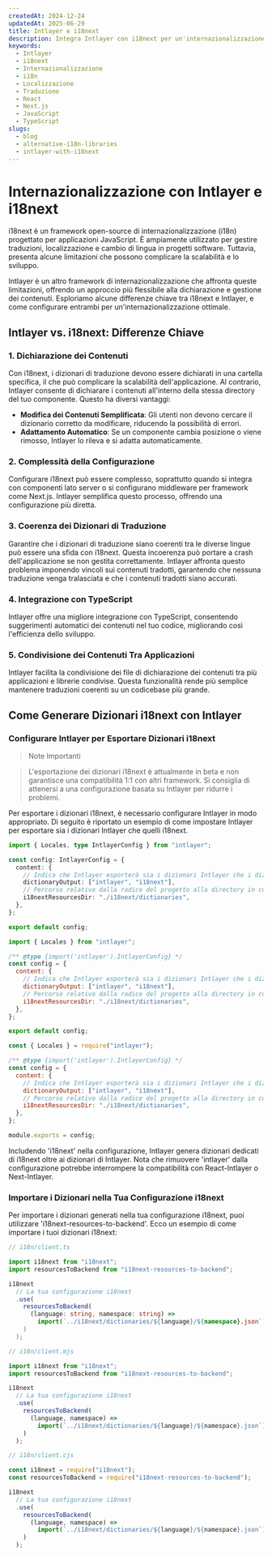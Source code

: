```yaml
---
createdAt: 2024-12-24
updatedAt: 2025-06-29
title: Intlayer e i18next
description: Integra Intlayer con i18next per un'internazionalizzazione ottimale. Confronta i due framework e impara come configurarli insieme.
keywords:
  - Intlayer
  - i18next
  - Internazionalizzazione
  - i18n
  - Localizzazione
  - Traduzione
  - React
  - Next.js
  - JavaScript
  - TypeScript
slugs:
  - blog
  - alternative-i18n-libraries
  - intlayer-with-i18next
---
```


# Internazionalizzazione con Intlayer e i18next

i18next è un framework open-source di internazionalizzazione (i18n) progettato per applicazioni JavaScript. È ampiamente utilizzato per gestire traduzioni, localizzazione e cambio di lingua in progetti software. Tuttavia, presenta alcune limitazioni che possono complicare la scalabilità e lo sviluppo.

Intlayer è un altro framework di internazionalizzazione che affronta queste limitazioni, offrendo un approccio più flessibile alla dichiarazione e gestione dei contenuti. Esploriamo alcune differenze chiave tra i18next e Intlayer, e come configurare entrambi per un'internazionalizzazione ottimale.

## Intlayer vs. i18next: Differenze Chiave

### 1. Dichiarazione dei Contenuti

Con i18next, i dizionari di traduzione devono essere dichiarati in una cartella specifica, il che può complicare la scalabilità dell'applicazione. Al contrario, Intlayer consente di dichiarare i contenuti all'interno della stessa directory del tuo componente. Questo ha diversi vantaggi:

- **Modifica dei Contenuti Semplificata**: Gli utenti non devono cercare il dizionario corretto da modificare, riducendo la possibilità di errori.
- **Adattamento Automatico**: Se un componente cambia posizione o viene rimosso, Intlayer lo rileva e si adatta automaticamente.

### 2. Complessità della Configurazione

Configurare i18next può essere complesso, soprattutto quando si integra con componenti lato server o si configurano middleware per framework come Next.js. Intlayer semplifica questo processo, offrendo una configurazione più diretta.

### 3. Coerenza dei Dizionari di Traduzione

Garantire che i dizionari di traduzione siano coerenti tra le diverse lingue può essere una sfida con i18next. Questa incoerenza può portare a crash dell'applicazione se non gestita correttamente. Intlayer affronta questo problema imponendo vincoli sui contenuti tradotti, garantendo che nessuna traduzione venga tralasciata e che i contenuti tradotti siano accurati.

### 4. Integrazione con TypeScript

Intlayer offre una migliore integrazione con TypeScript, consentendo suggerimenti automatici dei contenuti nel tuo codice, migliorando così l'efficienza dello sviluppo.

### 5. Condivisione dei Contenuti Tra Applicazioni

Intlayer facilita la condivisione dei file di dichiarazione dei contenuti tra più applicazioni e librerie condivise. Questa funzionalità rende più semplice mantenere traduzioni coerenti su un codicebase più grande.

## Come Generare Dizionari i18next con Intlayer

### Configurare Intlayer per Esportare Dizionari i18next

> Note Importanti

> L'esportazione dei dizionari i18next è attualmente in beta e non garantisce una compatibilità 1:1 con altri framework. Si consiglia di attenersi a una configurazione basata su Intlayer per ridurre i problemi.

Per esportare i dizionari i18next, è necessario configurare Intlayer in modo appropriato. Di seguito è riportato un esempio di come impostare Intlayer per esportare sia i dizionari Intlayer che quelli i18next.

```typescript fileName="intlayer.config.ts" codeFormat="typescript"
import { Locales, type IntlayerConfig } from "intlayer";

const config: IntlayerConfig = {
  content: {
    // Indica che Intlayer esporterà sia i dizionari Intlayer che i dizionari i18next
    dictionaryOutput: ["intlayer", "i18next"],
    // Percorso relativo dalla radice del progetto alla directory in cui i dizionari i18n saranno esportati
    i18nextResourcesDir: "./i18next/dictionaries",
  },
};

export default config;
```

```javascript fileName="intlayer.config.mjs" codeFormat="esm"
import { Locales } from "intlayer";

/** @type {import('intlayer').IntlayerConfig} */
const config = {
  content: {
    // Indica che Intlayer esporterà sia i dizionari Intlayer che i dizionari i18next
    dictionaryOutput: ["intlayer", "i18next"],
    // Percorso relativo dalla radice del progetto alla directory in cui i dizionari i18n saranno esportati
    i18nextResourcesDir: "./i18next/dictionaries",
  },
};

export default config;
```

```javascript fileName="intlayer.config.cjs" codeFormat="commonjs"
const { Locales } = require("intlayer");

/** @type {import('intlayer').IntlayerConfig} */
const config = {
  content: {
    // Indica che Intlayer esporterà sia i dizionari Intlayer che i dizionari i18next
    dictionaryOutput: ["intlayer", "i18next"],
    // Percorso relativo dalla radice del progetto alla directory in cui i dizionari i18n saranno esportati
    i18nextResourcesDir: "./i18next/dictionaries",
  },
};

module.exports = config;
```

Includendo 'i18next' nella configurazione, Intlayer genera dizionari dedicati di i18next oltre ai dizionari di Intlayer. Nota che rimuovere 'intlayer' dalla configurazione potrebbe interrompere la compatibilità con React-Intlayer o Next-Intlayer.

### Importare i Dizionari nella Tua Configurazione i18next

Per importare i dizionari generati nella tua configurazione i18next, puoi utilizzare 'i18next-resources-to-backend'. Ecco un esempio di come importare i tuoi dizionari i18next:

```typescript fileName="i18n/client.ts" codeFormat="typescript"
// i18n/client.ts

import i18next from "i18next";
import resourcesToBackend from "i18next-resources-to-backend";

i18next
  // La tua configurazione i18next
  .use(
    resourcesToBackend(
      (language: string, namespace: string) =>
        import(`../i18next/dictionaries/${language}/${namespace}.json`)
    )
  );
```

```javascript fileName="i18n/client.mjs" codeFormat="esm"
// i18n/client.mjs

import i18next from "i18next";
import resourcesToBackend from "i18next-resources-to-backend";

i18next
  // La tua configurazione i18next
  .use(
    resourcesToBackend(
      (language, namespace) =>
        import(`../i18next/dictionaries/${language}/${namespace}.json`)
    )
  );
```

```javascript fileName="i18n/client.cjs" codeFormat="commonjs"
// i18n/client.cjs

const i18next = require("i18next");
const resourcesToBackend = require("i18next-resources-to-backend");

i18next
  // La tua configurazione i18next
  .use(
    resourcesToBackend(
      (language, namespace) =>
        import(`../i18next/dictionaries/${language}/${namespace}.json`)
    )
  );
```

